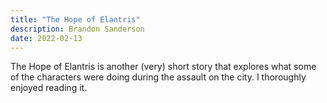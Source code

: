 ```yaml
---
title: "The Hope of Elantris"
description: Brandon Sanderson
date: 2022-02-13
---
```


The Hope of Elantris is another (very) short story that explores what some of the characters were doing during the assault on the city. I thoroughly enjoyed reading it.
